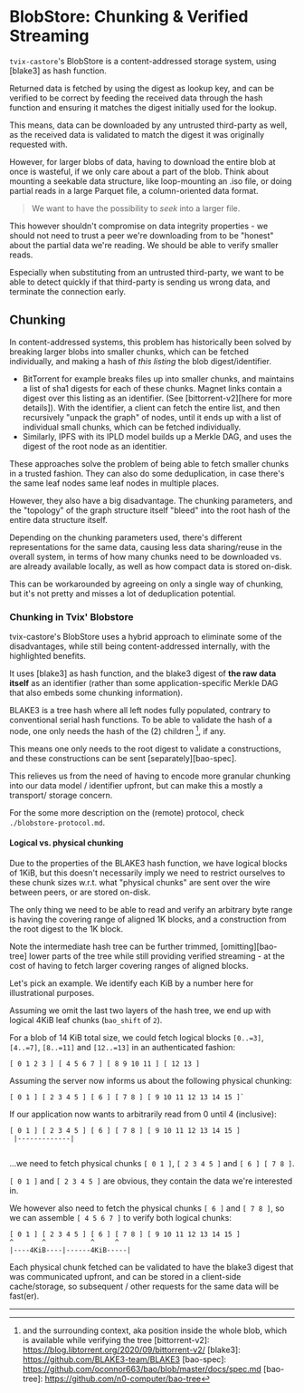 # BlobStore: Chunking & Verified Streaming

`tvix-castore`'s BlobStore is a content-addressed storage system, using [blake3]
as hash function.

Returned data is fetched by using the digest as lookup key, and can be verified
to be correct by feeding the received data through the hash function and
ensuring it matches the digest initially used for the lookup.

This means, data can be downloaded by any untrusted third-party as well, as the
received data is validated to match the digest it was originally requested with.

However, for larger blobs of data, having to download the entire blob at once is
wasteful, if we only care about a part of the blob. Think about mounting a
seekable data structure, like loop-mounting an .iso file, or doing partial reads
in a large Parquet file, a column-oriented data format.

> We want to have the possibility to *seek* into a larger file.

This however shouldn't compromise on data integrity properties - we should not
need to trust a peer we're downloading from to be "honest" about the partial
data we're reading. We should be able to verify smaller reads.

Especially when substituting from an untrusted third-party, we want to be able
to detect quickly if that third-party is sending us wrong data, and terminate
the connection early.

## Chunking
In content-addressed systems, this problem has historically been solved by
breaking larger blobs into smaller chunks, which can be fetched individually,
and making a hash of *this listing* the blob digest/identifier.

 - BitTorrent for example breaks files up into smaller chunks, and maintains
   a list of sha1 digests for each of these chunks. Magnet links contain a
   digest over this listing as an identifier. (See [bittorrent-v2][here for
   more details]).
   With the identifier, a client can fetch the entire list, and then recursively
   "unpack the graph" of nodes, until it ends up with a list of individual small
   chunks, which can be fetched individually.
 - Similarly, IPFS with its IPLD model builds up a Merkle DAG, and uses the
   digest of the root node as an identitier.

These approaches solve the problem of being able to fetch smaller chunks in a
trusted fashion. They can also do some deduplication, in case there's the same
leaf nodes same leaf nodes in multiple places.

However, they also have a big disadvantage. The chunking parameters, and the
"topology" of the graph structure itself "bleed" into the root hash of the
entire data structure itself.

Depending on the chunking parameters used, there's different representations for
the same data, causing less data sharing/reuse in the overall system, in terms of how
many chunks need to be downloaded vs. are already available locally, as well as
how compact data is stored on-disk.

This can be workarounded by agreeing on only a single way of chunking, but it's
not pretty and misses a lot of deduplication potential.

### Chunking in Tvix' Blobstore
tvix-castore's BlobStore uses a hybrid approach to eliminate some of the
disadvantages, while still being content-addressed internally, with the
highlighted benefits.

It uses [blake3] as hash function, and the blake3 digest of **the raw data
itself** as an identifier (rather than some application-specific Merkle DAG that
also embeds some chunking information).

BLAKE3 is a tree hash where all left nodes fully populated, contrary to
conventional serial hash functions. To be able to validate the hash of a node,
one only needs the hash of the (2) children [^1], if any.

This means one only needs to the root digest to validate a constructions, and these
constructions can be sent [separately][bao-spec].

This relieves us from the need of having to encode more granular chunking into
our data model / identifier upfront, but can make this a mostly a transport/
storage concern.

For the some more description on the (remote) protocol, check
`./blobstore-protocol.md`.

#### Logical vs. physical chunking

Due to the properties of the BLAKE3 hash function, we have logical blocks of
1KiB, but this doesn't necessarily imply we need to restrict ourselves to these
chunk sizes w.r.t. what "physical chunks" are sent over the wire between peers,
or are stored on-disk.

The only thing we need to be able to read and verify an arbitrary byte range is
having the covering range of aligned 1K blocks, and a construction from the root
digest to the 1K block.

Note the intermediate hash tree can be further trimmed, [omitting][bao-tree]
lower parts of the tree while still providing verified streaming - at the cost
of having to fetch larger covering ranges of aligned blocks.

Let's pick an example. We identify each KiB by a number here for illustrational
purposes.

Assuming we omit the last two layers of the hash tree, we end up with logical
4KiB leaf chunks (`bao_shift` of `2`).

For a blob of 14 KiB total size, we could fetch logical blocks `[0..=3]`,
`[4..=7]`, `[8..=11]` and `[12..=13]` in an authenticated fashion:

`[ 0 1 2 3 ] [ 4 5 6 7 ] [ 8 9 10 11 ] [ 12 13 ]`

Assuming the server now informs us about the following physical chunking:

```
[ 0 1 ] [ 2 3 4 5 ] [ 6 ] [ 7 8 ] [ 9 10 11 12 13 14 15 ]`
```

If our application now wants to arbitrarily read from 0 until 4 (inclusive):

```
[ 0 1 ] [ 2 3 4 5 ] [ 6 ] [ 7 8 ] [ 9 10 11 12 13 14 15 ]
 |-------------|
  
```

…we need to fetch physical chunks `[ 0 1 ]`, `[ 2 3 4 5 ]` and `[ 6 ] [ 7 8 ]`.


`[ 0 1 ]` and `[ 2 3 4 5 ]` are obvious, they contain the data we're
interested in.

We however also need to fetch the physical chunks `[ 6 ]` and `[ 7 8 ]`, so we
can assemble `[ 4 5 6 7 ]` to verify both logical chunks:

```
[ 0 1 ] [ 2 3 4 5 ] [ 6 ] [ 7 8 ] [ 9 10 11 12 13 14 15 ]
^       ^           ^     ^
|----4KiB----|------4KiB-----|
```

Each physical chunk fetched can be validated to have the blake3 digest that was
communicated upfront, and can be stored in a client-side cache/storage, so
subsequent / other requests for the same data will be fast(er).

---

[^1]: and the surrounding context, aka position inside the whole blob, which is available while verifying the tree
[bittorrent-v2]: https://blog.libtorrent.org/2020/09/bittorrent-v2/
[blake3]: https://github.com/BLAKE3-team/BLAKE3
[bao-spec]: https://github.com/oconnor663/bao/blob/master/docs/spec.md
[bao-tree]: https://github.com/n0-computer/bao-tree
